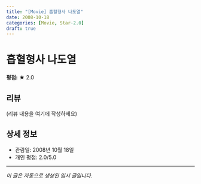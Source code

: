 ```yaml
---
title: "[Movie] 흡혈형사 나도열"
date: 2008-10-18
categories: [Movie, Star-2.0]
draft: true
---
```


# 흡혈형사 나도열

**평점:** ★ 2.0

## 리뷰

(리뷰 내용을 여기에 작성하세요)

## 상세 정보

- 관람일: 2008년 10월 18일
- 개인 평점: 2.0/5.0

---

*이 글은 자동으로 생성된 임시 글입니다.*
